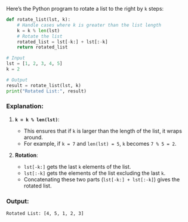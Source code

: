 Here’s the Python program to rotate a list to the right by `k` steps:

```python
def rotate_list(lst, k):
    # Handle cases where k is greater than the list length
    k = k % len(lst)
    # Rotate the list
    rotated_list = lst[-k:] + lst[:-k]
    return rotated_list

# Input
lst = [1, 2, 3, 4, 5]
k = 2

# Output
result = rotate_list(lst, k)
print("Rotated List:", result)
```

### **Explanation**:
1. **`k = k % len(lst)`**:
   - This ensures that if `k` is larger than the length of the list, it wraps around.
   - For example, if `k = 7` and `len(lst) = 5`, `k` becomes `7 % 5 = 2`.

2. **Rotation**:
   - `lst[-k:]` gets the last `k` elements of the list.
   - `lst[:-k]` gets the elements of the list excluding the last `k`.
   - Concatenating these two parts (`lst[-k:] + lst[:-k]`) gives the rotated list.

### **Output**:
```
Rotated List: [4, 5, 1, 2, 3]
```